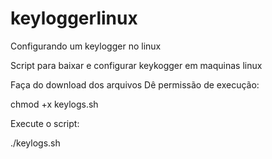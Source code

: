 # keyloggerlinux
Configurando um keylogger no linux

Script para baixar e configurar keykogger em maquinas linux

Faça do download dos arquivos
Dê permissão de execução:

  chmod +x keylogs.sh

Execute o script:

./keylogs.sh
